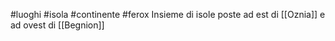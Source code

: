 #luoghi #isola #continente #ferox
Insieme di isole poste ad est di [[Oznia]] e ad ovest di [[Begnion]]
